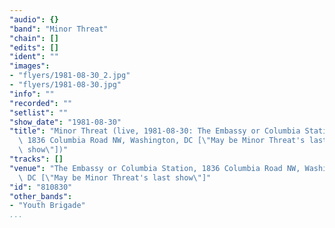 ```yaml
---
"audio": {}
"band": "Minor Threat"
"chain": []
"edits": []
"ident": ""
"images":
- "flyers/1981-08-30_2.jpg"
- "flyers/1981-08-30.jpg"
"info": ""
"recorded": ""
"setlist": ""
"show_date": "1981-08-30"
"title": "Minor Threat (live, 1981-08-30: The Embassy or Columbia Station,\
  \ 1836 Columbia Road NW, Washington, DC [\"May be Minor Threat's last\
  \ show\"])"
"tracks": []
"venue": "The Embassy or Columbia Station, 1836 Columbia Road NW, Washington,\
  \ DC [\"May be Minor Threat's last show\"]"
"id": "810830"
"other_bands":
- "Youth Brigade"
...
```

